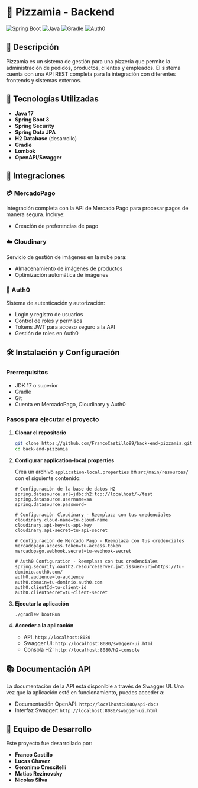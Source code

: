 # 🍕 Pizzamia - Backend

![Spring Boot](https://img.shields.io/badge/Spring_Boot-6DB33F?style=for-the-badge&logo=spring-boot&logoColor=white)
![Java](https://img.shields.io/badge/Java-ED8B00?style=for-the-badge&logo=java&logoColor=white)
![Gradle](https://img.shields.io/badge/Gradle-02303A?style=for-the-badge&logo=gradle&logoColor=white)
![Auth0](https://img.shields.io/badge/Auth0-EB5424?style=for-the-badge&logo=auth0&logoColor=white)

## 📝 Descripción

Pizzamia es un sistema de gestión para una pizzería que permite la administración de pedidos, productos, clientes y empleados. El sistema cuenta con una API REST completa para la integración con diferentes frontends y sistemas externos.

## 🚀 Tecnologías Utilizadas

- **Java 17**
- **Spring Boot 3**
- **Spring Security**
- **Spring Data JPA**
- **H2 Database** (desarrollo)
- **Gradle**
- **Lombok**
- **OpenAPI/Swagger**

## 🔌 Integraciones

### 💳 MercadoPago

Integración completa con la API de Mercado Pago para procesar pagos de manera segura. Incluye:
- Creación de preferencias de pago

### ☁️ Cloudinary

Servicio de gestión de imágenes en la nube para:
- Almacenamiento de imágenes de productos
- Optimización automática de imágenes

### 🔐 Auth0

Sistema de autenticación y autorización:
- Login y registro de usuarios
- Control de roles y permisos
- Tokens JWT para acceso seguro a la API
- Gestión de roles en Auth0

## 🛠️ Instalación y Configuración

### Prerrequisitos

- JDK 17 o superior
- Gradle
- Git
- Cuenta en MercadoPago, Cloudinary y Auth0

### Pasos para ejecutar el proyecto

1. **Clonar el repositorio**
   ```bash
   git clone https://github.com/FrancoCastillo99/back-end-pizzamia.git
   cd back-end-pizzamia
   
2. **Configurar application-local.properties**

   Crea un archivo `application-local.properties` en `src/main/resources/` con el siguiente contenido:

   ```properties
   # Configuración de la base de datos H2
   spring.datasource.url=jdbc:h2:tcp://localhost/~/test
   spring.datasource.username=sa
   spring.datasource.password=

   # Configuración Cloudinary - Reemplaza con tus credenciales
   cloudinary.cloud-name=tu-cloud-name
   cloudinary.api-key=tu-api-key
   cloudinary.api-secret=tu-api-secret

   # Configuración de Mercado Pago - Reemplaza con tus credenciales
   mercadopago.access.token=tu-access-token
   mercadopago.webhook.secret=tu-webhook-secret

   # Auth0 Configuration - Reemplaza con tus credenciales
   spring.security.oauth2.resourceserver.jwt.issuer-uri=https://tu-dominio.auth0.com/
   auth0.audience=tu-audience
   auth0.domain=tu-dominio.auth0.com
   auth0.clientId=tu-client-id
   auth0.clientSecret=tu-client-secret

3. **Ejecutar la aplicación**
   ```bash
   ./gradlew bootRun
4. **Acceder a la aplicación**
   - API: `http://localhost:8080`
   - Swagger UI: `http://localhost:8080/swagger-ui.html`
   - Consola H2: `http://localhost:8080/h2-console`

## 📚 Documentación API

La documentación de la API está disponible a través de Swagger UI. Una vez que la aplicación esté en funcionamiento, puedes acceder a:

- Documentación OpenAPI: `http://localhost:8080/api-docs`
- Interfaz Swagger: `http://localhost:8080/swagger-ui.html`

## 👥 Equipo de Desarrollo

Este proyecto fue desarrollado por:

- **Franco Castillo** 
- **Lucas Chavez** 
- **Geronimo Crescitelli** 
- **Matias Rezinovsky** 
- **Nicolas Silva** 
